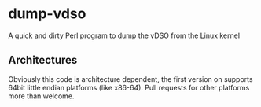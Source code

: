 # dump-vdso
A quick and dirty Perl program to dump the vDSO from the Linux kernel

## Architectures
Obviously this code is architecture dependent, the first version on supports 64bit little endian platforms (like x86-64). Pull requests for other platforms more than welcome.
